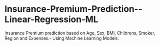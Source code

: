 # Insurance-Premium-Prediction--Linear-Regression-ML
Insurance Premium prediction based on Age, Sex, BMI, Childrens, Smoker, Region and Expenses.- Using Machine Learning Models.
